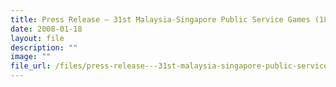```yaml
---
title: Press Release – 31st Malaysia­‑Singapore Public Service Games (18‑20 Jan 2008)
date: 2008-01-18
layout: file
description: ""
image: ""
file_url: /files/press-release---31st-malaysia-singapore-public-service-games-(18-20-jan-2008).pdf
---
```

